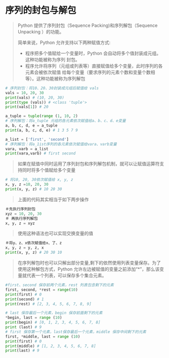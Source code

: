 # 序列的封包与解包

> Python 提供了序列封包（Sequence Packing)和序列解包（Sequence Unpacking ）的功能。
>
> 简单来说，Python 允许支持以下两种赋值方式:
>
> - 程序把多个值赋给一个变量时，Python 会自动将多个值封装成元组。这种功能被称为序列
>   封包。
> - 程序允许将序列（元组或列表等）直接赋值给多个变量，此时序列的各元素会被依次赋值
>   给每个变量（要求序列的元素个数和变量个数相等）。这种功能被称为序列解包

```python
# 序列封包：将10、20、30封装成元组后赋值给 vals
vals = 10, 20, 30
print(vals) # (10, 20, 30)
print(type (vals)) # <class 'tuple'>
print(vals[1]) # 20

a_tuple = tuple(range (1, 10, 2)
# 序列解包：将a_tuple 元组的各元素依次赋值给a、b、c、d、e变量
a, b, c, d, e = a_tuple
print(a, b, c, d, e) # 1 3 5 7 9

a_list = ['first', 'second']
# 序列解包：将a_1ist序列的各元素依次赋值给vara、varb变量
vara, varb = a_list
print(vara,varb) # first second
```

> 如果在赋值中同时运用了序列封包和序列解包机制，就可以让赋值运算符支持同时将多个值赋给多个变量

```python
# 将10, 20, 30依次赋值给 x, y, z
x, y, z =10, 20, 30
print(x, y, z) # 10 20 30
```

> 上面的代码其实相当于如下两步操作

```python
＃先执行序列封包
xyz = 10, 20, 30
＃ 再执行序列解包
x, y, z = xyz
```

> 使用这种语法也可以实现交换变量的值

```python
＃将y、z、x依次赋值给x、了、z
x, y, z = y, z, x
print(x, y, z) # 20 30 10
```

> 在序列解包时也可以只解出部分变量,剩下的依然使用列表变量保存。为了使用这种解包方式，Python 允许左边被赋值的变量之前添加“*”，那么该变量就代表一个列表，可以保存多个集合元素。


```python
#first、second 保存前两个元素，rest 列表包含剩下的元素
first, second, *rest = range(10)
print(first) # 0
print(second) # 1
print(rest) # [2, 3, 4, 5, 6, 7, 8, 9]

# last 保存最后一个元素，begin 保存前面剩下的元素
*begin, last = range (10)
print(begin) # [0, 1, 2, 3, 4, 5, 6, 7, 8]
print (last) # 9
# first 保存第一个元素，last保存最后一个元素，middle 保存中间剩下的元素
first, *middle, last = range (10)
print(first) # 0
print(middle) # [1, 2, 3, 4, 5, 6, 7, 8]
print(last) # 9
```

